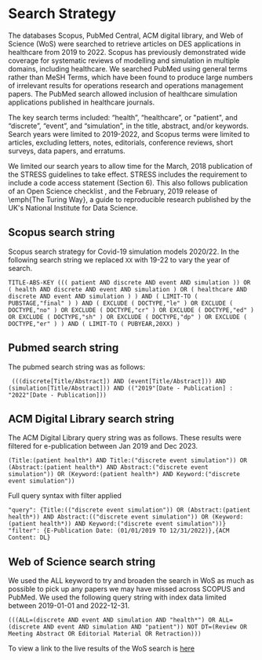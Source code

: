 # Search Strategy

The databases Scopus, PubMed Central, ACM digital library, and Web of Science (WoS) were searched to retrieve articles on DES applications in healthcare from 2019 to 2022. Scopus has previously demonstrated wide coverage for systematic reviews of modelling and simulation in multiple domains, including healthcare. We searched PubMed using general terms rather than MeSH Terms, which have been found to produce large numbers of irrelevant results for operations research and operations management papers. The PubMed search allowed inclusion of healthcare simulation applications published in healthcare journals. 

The key search terms included: “health”, “healthcare”, or "patient", and “discrete”, “event”, and “simulation”, in the title, abstract, and/or keywords. Search years were limited to 2019-2022, and Scopus terms were limited to articles, excluding letters, notes, editorials, conference reviews, short surveys, data papers, and erratums. 

We limited our search years to allow time for the March, 2018 publication of the STRESS guidelines to take effect. STRESS includes the requirement to include a code access statement (Section 6).  This also follows publication of an Open Science checklist , and the February, 2019 release of \emph{The Turing Way}, a guide to reproducible research published by the UK's National Institute for Data Science. 

## Scopus search string

Scopus search strategy for Covid-19 simulation models 2020/22.  In the following search string we replaced `XX` with 19-22 to vary the year of search. 

```
TITLE-ABS-KEY ((( patient AND discrete AND event AND simulation )) OR ( health AND discrete AND event AND simulation ) OR ( healthcare AND discrete AND event AND simulation ) ) AND ( LIMIT-TO ( PUBSTAGE,"final" ) ) AND ( EXCLUDE ( DOCTYPE,"le" ) OR EXCLUDE ( DOCTYPE,"no" ) OR EXCLUDE ( DOCTYPE,"cr" ) OR EXCLUDE ( DOCTYPE,"ed" ) OR EXCLUDE ( DOCTYPE,"sh" ) OR EXCLUDE ( DOCTYPE,"dp" ) OR EXCLUDE ( DOCTYPE,"er" ) ) AND ( LIMIT-TO ( PUBYEAR,20XX) ) 
```


## Pubmed search string

The pubmed search string was as follows:

```
 (((discrete[Title/Abstract]) AND (event[Title/Abstract])) AND (simulation[Title/Abstract])) AND (("2019"[Date - Publication] : "2022"[Date - Publication]))
```

## ACM Digital Library search string

The ACM Digital Library query string was as follows.  These results were filtered for e-publication between Jan 2019 and Dec 2023.

```
(Title:(patient health*) AND Title:("discrete event simulation")) OR (Abstract:(patient health*) AND Abstract:("discrete event simulation")) OR (Keyword:(patient health*) AND Keyword:("discrete event simulation"))
```

Full query syntax with filter applied

```
"query": {Title:(("discrete event simulation")) OR (Abstract:(patient health*)) AND Abstract:(("discrete event simulation")) OR (Keyword:(patient health*)) AND Keyword:("discrete event simulation"))} "filter": {E-Publication Date: (01/01/2019 TO 12/31/2022)},{ACM Content: DL}
```

## Web of Science search string

We used the ALL keyword to try and broaden the search in WoS as much as possible to pick up any papers we may have missed across SCOPUS and PubMed.  We used the following query string with index data limited between 2019-01-01 and 2022-12-31.

```
(((ALL=(discrete AND event AND simulation AND "health*") OR ALL=(discrete AND event AND simulation AND "patient")) NOT DT=(Review OR Meeting Abstract OR Editorial Material OR Retraction)))
```

To view a link to the live results of the WoS search is [here](https://www.webofscience.com/wos/woscc/summary/157c2013-d9c6-479b-b849-e26fbe6410cf-79b6476a/relevance/1)